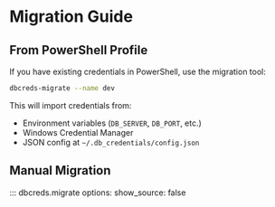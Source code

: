 # Migration Guide

## From PowerShell Profile

If you have existing credentials in PowerShell, use the migration tool:

```bash
dbcreds-migrate --name dev
```

This will import credentials from:
- Environment variables (`DB_SERVER`, `DB_PORT`, etc.)
- Windows Credential Manager
- JSON config at `~/.db_credentials/config.json`

## Manual Migration

::: dbcreds.migrate
    options:
      show_source: false
